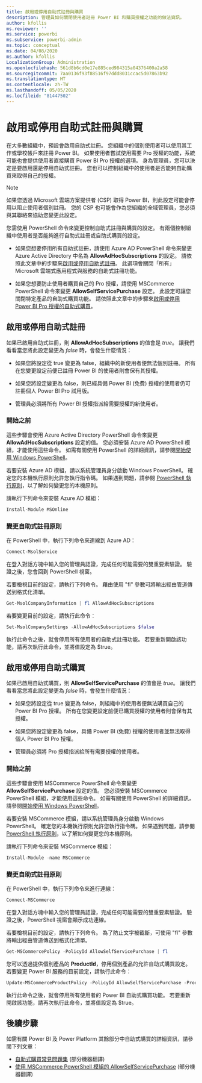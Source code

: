 ```yaml
---
title: 啟用或停用自助式註冊與購買
description: 管理員如何關閉使用者註冊 Power BI 和購買授權之功能的做法資訊。
author: kfollis
ms.reviewer: ''
ms.service: powerbi
ms.subservice: powerbi-admin
ms.topic: conceptual
ms.date: 04/08/2020
ms.author: kfollis
LocalizationGroup: Administration
ms.openlocfilehash: 561d8b6cd0e17e885ced984315a04376400a2a58
ms.sourcegitcommit: 7aa0136f93f88516f97ddd8031ccac5d07863b92
ms.translationtype: HT
ms.contentlocale: zh-TW
ms.lasthandoff: 05/05/2020
ms.locfileid: "81447502"
---
```

# <a name="enable-or-disable-self-service-sign-up-and-purchasing"></a>啟用或停用自助式註冊與購買

在大多數組織中，預設會啟用自助式註冊。 您組織中的個別使用者可以使用其工作或學校帳戶來註冊 Power BI。 如果使用者嘗試使用需要 Pro 授權的功能，系統可能也會提供使用者直接購買 Power BI Pro 授權的選項。 身為管理員，您可以決定是要啟用還是停用自助式註冊。 您也可以控制組織中的使用者是否能夠自助購買來取得自己的授權。

> [!NOTE]
>如果您透過 Microsoft 雲端方案提供者 (CSP) 取得 Power BI，則此設定可能會停用以阻止使用者個別註冊。 您的 CSP 也可能會作為您組織的全域管理員，您必須與其聯絡來協助您變更此設定。
>
>

您需使用 PowerShell 命令來變更控制自助式註冊與購買的設定。 有兩個控制組織中使用者是否能夠進行自助式註冊或自助式購買的設定。

- 如果您想要停用所有自助式註冊，請使用 Azure AD PowerShell 命令來變更 Azure Active Directory 中名為 **AllowAdHocSubscriptions** 的設定。 請依照此文章中的步驟來[啟用或停用自助式註冊](#enable-or-disable-self-service-signup)。 此選項會關閉「所有」  Microsoft 雲端式應用程式與服務的自助式註冊功能。

- 如果您想要防止使用者購買自己的 Pro 授權，請使用 MSCommerce PowerShell 命令來變更 **AllowSelfServicePurchase** 設定。 此設定可讓您關閉特定產品的自助式購買功能。 請依照此文章中的步驟來[啟用或停用 Power BI Pro 授權的自助式購買](#enable-or-disable-self-service-purchase)。

## <a name="enable-or-disable-self-service-signup"></a>啟用或停用自助式註冊

如果已啟用自助式註冊，則 **AllowAdHocSubscriptions** 的值會是 *true*。 讓我們看看當您將此設定變更為 *false* 時，會發生什麼情況：

- 如果您將設定從 true 變更為 false，組織中的新使用者便無法個別註冊。 所有在您變更設定前便已註冊 Power BI 的使用者則會保有其授權。

- 如果您將設定變更為 false，則已經具備 Power BI (免費) 授權的使用者仍可註冊個人 Power BI Pro 試用版。

- 管理員必須將所有 Power BI 授權指派給需要授權的新使用者。

### <a name="before-you-begin"></a>開始之前

這些步驟會使用 Azure Active Directory PowerShell 命令來變更 **AllowAdHocSubscriptions** 設定的值。 您必須安裝 Azure AD PowerShell 模組，才能使用這些命令。 如需有關使用 PowerShell 的詳細資訊，請參閱[開始使用 Windows PowerShell](https://docs.microsoft.com/powershell/scripting/getting-started/getting-started-with-windows-powershell?view=powershell-7)。

若要安裝 Azure AD 模組，請以系統管理員身分啟動 Windows PowerShell。 確定您的本機執行原則允許您執行指令碼。 如果遇到問題，請參閱 [PowerShell 執行原則](https://docs.microsoft.com/powershell/module/microsoft.powershell.core/about/about_execution_policies?view=powershell-7#powershell-execution-policies)，以了解如何變更您的本機原則。

請執行下列命令來安裝 Azure AD 模組：

```powershell
Install-Module MSOnline
```

### <a name="change-the-self-service-signup-policy"></a>變更自助式註冊原則

在 PowerShell 中，執行下列命令來連線到 Azure AD：

```powershell
Connect-MsolService
```

在登入對話方塊中輸入您的管理員認證，完成任何可能需要的雙重要素驗證。 驗證之後，您會回到 PowerShell 視窗。

若要檢視目前的設定，請執行下列命令。 藉由使用 "fl" 參數可將輸出經由管道傳送到格式化清單。

```powershell
Get-MsolCompanyInformation | fl AllowAdHocSubscriptions
```

若要變更目前的設定，請執行此命令：

```powershell
Set-MsolCompanySettings -AllowAdHocSubscriptions $false
```

執行此命令之後，就會停用所有使用者的自助式註冊功能。 若要重新開啟該功能，請再次執行此命令，並將值設定為 $true。

## <a name="enable-or-disable-self-service-purchase"></a>啟用或停用自助式購買

如果已啟用自助式購買，則 **AllowSelfServicePurchase** 的值會是 *true*。 讓我們看看當您將此設定變更為 *false* 時，會發生什麼情況：

- 如果您將設定從 true 變更為 false，則組織中的使用者便無法購買自己的 Power BI Pro 授權。 所有在您變更設定前便已購買授權的使用者則會保有其授權。

- 如果您將設定變更為 false，具備 Power BI (免費) 授權的使用者並無法取得個人 Power BI Pro 授權。 

- 管理員必須將 Pro 授權指派給所有需要授權的使用者。

### <a name="before-you-begin"></a>開始之前

這些步驟會使用 MSCommerce PowerShell 命令來變更 **AllowSelfServicePurchase** 設定的值。 您必須安裝 MSCommerce PowerShell 模組，才能使用這些命令。 如需有關使用 PowerShell 的詳細資訊，請參閱[開始使用 Windows PowerShell](https://docs.microsoft.com/powershell/scripting/getting-started/getting-started-with-windows-powershell?view=powershell-7)。

若要安裝 MSCommerce 模組，請以系統管理員身分啟動 Windows PowerShell。 確定您的本機執行原則允許您執行指令碼。 如果遇到問題，請參閱 [PowerShell 執行原則](https://docs.microsoft.com/powershell/module/microsoft.powershell.core/about/about_execution_policies?view=powershell-7#powershell-execution-policies)，以了解如何變更您的本機原則。

請執行下列命令來安裝 MSCommerce 模組：

```powershell
Install-Module -name MSCommerce
```

### <a name="change-the-self-service-signup-policy"></a>變更自助式註冊原則

在 PowerShell 中，執行下列命令來進行連線：

```powershell
Connect-MSCommerce
```

在登入對話方塊中輸入您的管理員認證，完成任何可能需要的雙重要素驗證。 驗證之後，PowerShell 視窗會顯示成功連線。

若要檢視目前的設定，請執行下列命令。 為了防止文字被截斷，可使用 "fl" 參數將輸出經由管道傳送到格式化清單。

```powershell
Get-MSCommercePolicy -PolicyId AllowSelfServicePurchase | fl
```

您可以透過提供個別產品的 **ProductId**，停用個別產品的允許自助式購買設定。 若要變更 Power BI 服務的目前設定，請執行此命令：

```powershell
Update-MSCommerceProductPolicy -PolicyId AllowSelfServicePurchase -ProductId CFQ7TTC0L3PB -Enabled $False
```

執行此命令之後，就會停用所有使用者的 Power BI 自助式購買功能。 若要重新開啟該功能，請再次執行此命令，並將值設定為 $true。

## <a name="next-steps"></a>後續步驟

如需有關 Power BI 及 Power Platform 其餘部分中自助式購買的詳細資訊，請參閱下列文章：

- [自助式購買常見問題集](https://docs.microsoft.com/microsoft-365/commerce/subscriptions/self-service-purchase-faq?view=o365-worldwide#admin-capabilities) \(部分機器翻譯\)
- [使用 MSCommerce PowerShell 模組的 AllowSelfServicePurchase](https://docs.microsoft.com/microsoft-365/commerce/subscriptions/allowselfservicepurchase-powershell?view=o365-worldwide) \(部分機器翻譯\)

